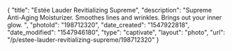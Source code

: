 {
    "title": "Estée Lauder Revitializing Supreme",
    "description": "Supreme Anti-Aging Moisturizer. Smoothes lines and wrinkles. Brings out your inner glow. ",
    "photoId": "198712320",
    "date_created": "1547922818",
    "date_modified": "1547946180",
    "type": "captivate",
    "layout": "photo",
    "url": "\/p\/estee-lauder-revitializing-supreme\/198712320"
}